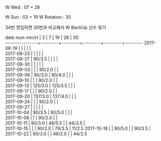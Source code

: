 W Wed      : 07 + 28

W Sun      : 03 + 19
W Rotation :      30

34번 영입하면 30번과 비교해서 W BackUp 선수 찾기

date num min/rt |    3    |    7    |    19   |    28   |    30   
----------------+---------+---------+---------+---------+---------
2017-08-19      |         |         |         |         |        
2017-08-23      |         |         |         |         |        
2017-08-27      |  90/3.5 |         |         |         |        
2017-08-30      |         |         |         |         |        
2017-09-03      |         |         |  90/2.0 |         |        
2017-09-06      |  90/3.0 |  90/4.0 |         |         |        
2017-09-10      |         |         |  90/2.0 |         |        
2017-09-13      | 125/3.0 | 125/3.5 |         |         |        
2017-09-17      |         |         |  90/2.0 |         |        
2017-09-20      | 137/3.0 | 137/4.0 |         |         |        
2017-09-24      |         |         |  90/2.0 |         |        
2017-09-27      |         |         |         |         |        
2017-10-04      |  90/3.5 |  90/5.0 |         |         |        
2017-10-08      |         |         |  90/2.0 |         |        
2017-10-11      |  90/3.0 |  46/5.5 |         |  44/3.5 |        
2017-10-15      |         |         |  90/2.0 |  79/3.5 |  11/2.5
2017-10-18      |         |  90/5.0 |         |  90/3.5 |        
2017-10-22      |  90/3.0 |         |  46/2.0 |         |  44/2.5

